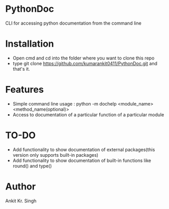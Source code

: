 # PythonDoc
CLI for accessing python documentation from the command line

# Installation
- Open cmd and cd into the folder where you want to clone this repo
- type git clone https://github.com/kumarankit0411/PythonDoc.git and that's it.

# Features
- Simple command line usage : python -m dochelp <module_name> <method_name(optional)>
- Access to documentation of a particular function of a particular module

# TO-DO
- Add functionality to show documentation of external packages(this version only supports built-in packages)
- Add functionality to show documentation of built-in functions like round() and type()

# Author
Ankit Kr. Singh
